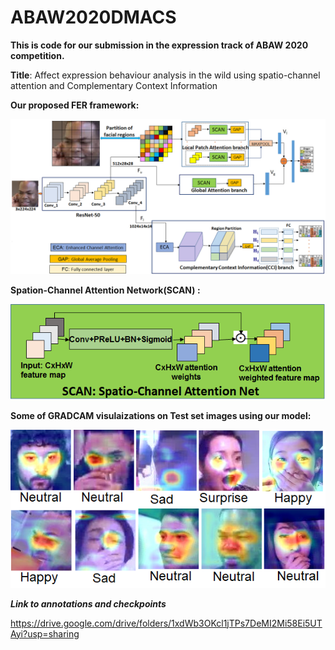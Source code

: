 # ABAW2020DMACS
<strong>This is code for our submission in the expression track of ABAW 2020 competition.</strong>


<strong>Title</strong>: Affect expression behaviour analysis in the wild using spatio-channel attention and Complementary Context Information


<strong> Our proposed FER framework:</strong>


![Proposed framework](Images/framework.png)

<strong>Spation-Channel Attention Network(SCAN) :</strong>


![SCAN](Images/SCAN.png)


<strong> Some of GRADCAM visulaizations on Test set images using our model:</strong>


![Visualizations](Images/Visualizations_test2.png)



<strong> <em>Link to annotations and checkpoints </em></strong>

 https://drive.google.com/drive/folders/1xdWb3OKcl1jTPs7DeMI2Mi58Ei5UTAyi?usp=sharing
